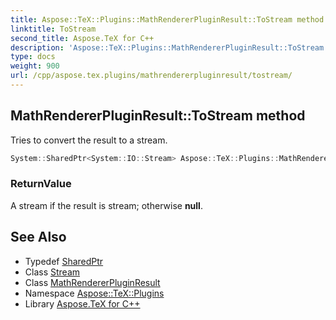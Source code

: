 ```yaml
---
title: Aspose::TeX::Plugins::MathRendererPluginResult::ToStream method
linktitle: ToStream
second_title: Aspose.TeX for C++
description: 'Aspose::TeX::Plugins::MathRendererPluginResult::ToStream method. Tries to convert the result to a stream in C++.'
type: docs
weight: 900
url: /cpp/aspose.tex.plugins/mathrendererpluginresult/tostream/
---
```

## MathRendererPluginResult::ToStream method


Tries to convert the result to a stream.

```cpp
System::SharedPtr<System::IO::Stream> Aspose::TeX::Plugins::MathRendererPluginResult::ToStream() override
```


### ReturnValue

A stream if the result is stream; otherwise **null**.

## See Also

* Typedef [SharedPtr](../../../system/sharedptr/)
* Class [Stream](../../../system.io/stream/)
* Class [MathRendererPluginResult](../)
* Namespace [Aspose::TeX::Plugins](../../)
* Library [Aspose.TeX for C++](../../../)
